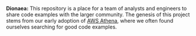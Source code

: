 **Dionaea:**
This repository is a place for a team of analysts and engineers to share code examples with the larger community.  The genesis of this project stems from our early adoption of [AWS Athena](https://aws.amazon.com/athena/), where we often found ourselves searching for good code examples.

